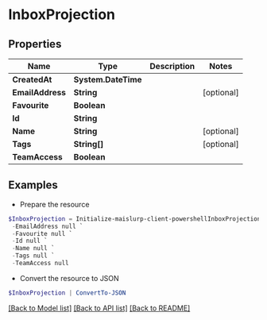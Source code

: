 # InboxProjection
## Properties

Name | Type | Description | Notes
------------ | ------------- | ------------- | -------------
**CreatedAt** | **System.DateTime** |  | 
**EmailAddress** | **String** |  | [optional] 
**Favourite** | **Boolean** |  | 
**Id** | **String** |  | 
**Name** | **String** |  | [optional] 
**Tags** | **String[]** |  | [optional] 
**TeamAccess** | **Boolean** |  | 

## Examples

- Prepare the resource
```powershell
$InboxProjection = Initialize-maislurp-client-powershellInboxProjection  -CreatedAt null `
 -EmailAddress null `
 -Favourite null `
 -Id null `
 -Name null `
 -Tags null `
 -TeamAccess null
```

- Convert the resource to JSON
```powershell
$InboxProjection | ConvertTo-JSON
```

[[Back to Model list]](../README#documentation-for-models) [[Back to API list]](../README#documentation-for-api-endpoints) [[Back to README]](../README)

